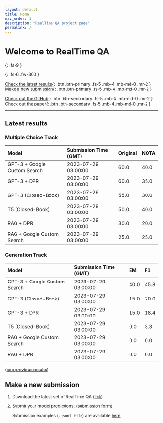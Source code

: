 ```yaml
---
layout: default
title: Home
nav_order: 1
description: "RealTime QA project page"
permalink: /
---
```


# Welcome to RealTime QA
{: .fs-9 }


{: .fs-6 .fw-300 }

[Check the latest results](#latest-results){: .btn .btn-primary .fs-5 .mb-4 .mb-md-0 .mr-2 } [Make a new submission](#make-a-new-submission){: .btn .btn-primary .fs-5 .mb-4 .mb-md-0 .mr-2 }

[Check out the GitHub](https://github.com/realtimeqa/realtimeqa_public){: .btn .btn-secondary .fs-5 .mb-4 .mb-md-0 .mr-2 } [Check out the paper](https://arxiv.org/abs/2207.13332){: .btn .btn-secondary .fs-5 .mb-4 .mb-md-0 .mr-2 }

---

## Latest results 

### Multiple Choice Track

| Model        | Submission Time (GMT) | Original | NOTA | 
|:-------------|:---------|:---------|:-----|
|GPT-3 + Google Custom Search|2023-07-29 03:00:00|60.0|40.0|
|GPT-3 + DPR|2023-07-29 03:00:00|60.0|35.0|
|GPT-3 (Closed-Book)|2023-07-29 03:00:00|55.0|30.0|
|T5 (Closed-Book)|2023-07-29 03:00:00|50.0|40.0|
|RAG + DPR|2023-07-29 03:00:00|30.0|20.0|
|RAG + Google Custom Search|2023-07-29 03:00:00|25.0|25.0|



### Generation Track

| Model        | Submission Time (GMT) | EM | F1 | 
|:-------------|:---------|:---------|:-----|
|GPT-3 + Google Custom Search|2023-07-29 03:00:00|40.0|45.8|
|GPT-3 (Closed-Book)|2023-07-29 03:00:00|15.0|20.0|
|GPT-3 + DPR|2023-07-29 03:00:00|15.0|18.4|
|T5 (Closed-Book)|2023-07-29 03:00:00|0.0|3.3|
|RAG + Google Custom Search|2023-07-29 03:00:00|0.0|0.0|
|RAG + DPR|2023-07-29 03:00:00|0.0|0.0|



([see previous results](https://realtimeqa.github.io/docs/results/2022/))

## Make a new submission

1. Download the latest set of RealTime QA ([link](https://github.com/realtimeqa/realtimeqa_public))

1. Submit your model predictions. ([submission form](https://forms.gle/6xANYtedAf8UrqyY8))

    Submission examples (`.jsonl file`) are available [here](https://github.com/realtimeqa/realtimeqa_public/tree/main/baseline_results)
